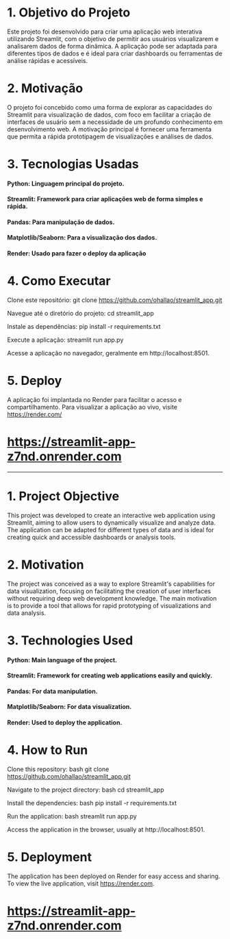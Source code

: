 # 1. Objetivo do Projeto

Este projeto foi desenvolvido para criar uma aplicação web interativa utilizando Streamlit, com o objetivo de permitir aos usuários visualizarem e analisarem dados de forma dinâmica. A aplicação pode ser adaptada para diferentes tipos de dados e é ideal para criar dashboards ou ferramentas de análise rápidas e acessíveis.

# 2. Motivação

O projeto foi concebido como uma forma de explorar as capacidades do Streamlit para visualização de dados, com foco em facilitar a criação de interfaces de usuário sem a necessidade de um profundo conhecimento em desenvolvimento web. A motivação principal é fornecer uma ferramenta que permita a rápida prototipagem de visualizações e análises de dados.

# 3. Tecnologias Usadas

#### Python: Linguagem principal do projeto.

#### Streamlit: Framework para criar aplicações web de forma simples e rápida.

#### Pandas: Para manipulação de dados.

#### Matplotlib/Seaborn: Para a visualização dos dados.

#### Render: Usado para fazer o deploy da aplicação

# 4. Como Executar

  Clone este repositório:
    git clone https://github.com/ohallao/streamlit_app.git

  Navegue até o diretório do projeto:
    cd streamlit_app
    
  Instale as dependências:
    pip install -r requirements.txt
    
  Execute a aplicação:
    streamlit run app.py
    
Acesse a aplicação no navegador, geralmente em http://localhost:8501.

# 5. Deploy
A aplicação foi implantada no Render para facilitar o acesso e compartilhamento. Para visualizar a aplicação ao vivo, visite https://render.com/

# https://streamlit-app-z7nd.onrender.com

---------------------------------------------------------------------------------------------------------------------------------------------------------------

# 1. Project Objective
This project was developed to create an interactive web application using Streamlit, aiming to allow users to dynamically visualize and analyze data. The application can be adapted for different types of data and is ideal for creating quick and accessible dashboards or analysis tools.

# 2. Motivation
The project was conceived as a way to explore Streamlit's capabilities for data visualization, focusing on facilitating the creation of user interfaces without requiring deep web development knowledge. The main motivation is to provide a tool that allows for rapid prototyping of visualizations and data analysis.

# 3. Technologies Used
#### Python: Main language of the project.
#### Streamlit: Framework for creating web applications easily and quickly.
#### Pandas: For data manipulation.
#### Matplotlib/Seaborn: For data visualization.
#### Render: Used to deploy the application.

# 4. How to Run
Clone this repository: bash git clone https://github.com/ohallao/streamlit_app.git

Navigate to the project directory: bash cd streamlit_app

Install the dependencies: bash pip install -r requirements.txt

Run the application: bash streamlit run app.py

Access the application in the browser, usually at http://localhost:8501.

# 5. Deployment
The application has been deployed on Render for easy access and sharing. To view the live application, visit https://render.com.

# https://streamlit-app-z7nd.onrender.com
